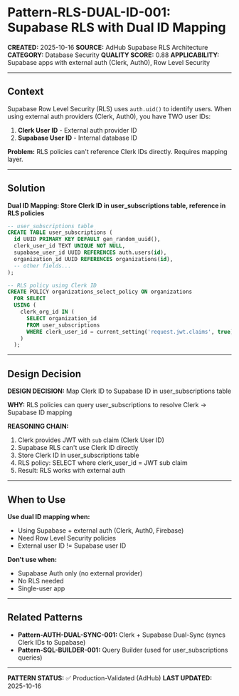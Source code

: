 # Pattern-RLS-DUAL-ID-001: Supabase RLS with Dual ID Mapping

**CREATED:** 2025-10-16
**SOURCE:** AdHub Supabase RLS Architecture
**CATEGORY:** Database Security
**QUALITY SCORE:** 0.88
**APPLICABILITY:** Supabase apps with external auth (Clerk, Auth0), Row Level Security

---

## Context

Supabase Row Level Security (RLS) uses `auth.uid()` to identify users. When using external auth providers (Clerk, Auth0), you have TWO user IDs:

1. **Clerk User ID** - External auth provider ID
2. **Supabase User ID** - Internal database ID

**Problem:** RLS policies can't reference Clerk IDs directly. Requires mapping layer.

---

## Solution

**Dual ID Mapping: Store Clerk ID in user_subscriptions table, reference in RLS policies**

```sql
-- user_subscriptions table
CREATE TABLE user_subscriptions (
  id UUID PRIMARY KEY DEFAULT gen_random_uuid(),
  clerk_user_id TEXT UNIQUE NOT NULL,
  supabase_user_id UUID REFERENCES auth.users(id),
  organization_id UUID REFERENCES organizations(id),
  -- other fields...
);

-- RLS policy using Clerk ID
CREATE POLICY organizations_select_policy ON organizations
  FOR SELECT
  USING (
    clerk_org_id IN (
      SELECT organization_id
      FROM user_subscriptions
      WHERE clerk_user_id = current_setting('request.jwt.claims', true)::json->>'sub'
    )
  );
```

---

## Design Decision

**DESIGN DECISION:** Map Clerk ID to Supabase ID in user_subscriptions table

**WHY:** RLS policies can query user_subscriptions to resolve Clerk → Supabase ID mapping

**REASONING CHAIN:**
1. Clerk provides JWT with `sub` claim (Clerk User ID)
2. Supabase RLS can't use Clerk ID directly
3. Store Clerk ID in user_subscriptions table
4. RLS policy: SELECT where clerk_user_id = JWT sub claim
5. Result: RLS works with external auth

---

## When to Use

**Use dual ID mapping when:**
- Using Supabase + external auth (Clerk, Auth0, Firebase)
- Need Row Level Security policies
- External user ID != Supabase user ID

**Don't use when:**
- Supabase Auth only (no external provider)
- No RLS needed
- Single-user app

---

## Related Patterns

- **Pattern-AUTH-DUAL-SYNC-001:** Clerk + Supabase Dual-Sync (syncs Clerk IDs to Supabase)
- **Pattern-SQL-BUILDER-001:** Query Builder (used for user_subscriptions queries)

---

**PATTERN STATUS:** ✅ Production-Validated (AdHub)
**LAST UPDATED:** 2025-10-16
